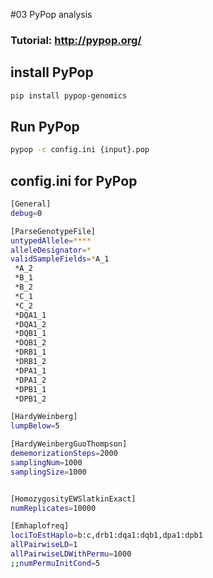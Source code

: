 #03 PyPop analysis
### Tutorial: http://pypop.org/

## install PyPop
```bash
pip install pypop-genomics
```

## Run PyPop
```bash
pypop -c config.ini {input}.pop
```

## config.ini for PyPop
```bash
[General]
debug=0

[ParseGenotypeFile]
untypedAllele=****
alleleDesignator=*
validSampleFields=*A_1
 *A_2
 *B_1
 *B_2
 *C_1
 *C_2
 *DQA1_1
 *DQA1_2
 *DQB1_1
 *DQB1_2
 *DRB1_1
 *DRB1_2
 *DPA1_1
 *DPA1_2
 *DPB1_1
 *DPB1_2

[HardyWeinberg]
lumpBelow=5

[HardyWeinbergGuoThompson]
dememorizationSteps=2000
samplingNum=1000
samplingSize=1000


[HomozygosityEWSlatkinExact]
numReplicates=10000

[Emhaplofreq]
lociToEstHaplo=b:c,drb1:dqa1:dqb1,dpa1:dpb1
allPairwiseLD=1
allPairwiseLDWithPermu=1000
;;numPermuInitCond=5
```